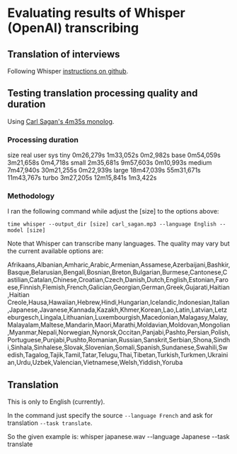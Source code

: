 # Evaluating results of Whisper (OpenAI) transcribing

## Translation of interviews

Following Whisper [instructions on github](https://github.com/openai/whisper).

## Testing translation processing quality and duration

Using [Carl Sagan's 4m35s monolog](https://www.loc.gov/item/cosmos000110/).

### Processing duration 

size    real    user    sys
tiny    0m26,279s 1m33,052s 0m2,982s
base    0m54,059s 3m21,658s 0m4,718s
small   2m35,681s 9m57,603s 0m10,993s
medium  7m47,940s 30m21,255s 0m22,939s
large   18m47,039s 55m31,671s 11m43,767s
turbo   3m27,205s 12m15,841s 1m3,422s

### Methodology

I ran the following command while adjust the [size] to the options above:

    time whisper --output_dir [size] carl_sagan.mp3 --language English --model [size]

Note that Whisper can transcribe many languages. The quality may vary but the current available options are:

Afrikaans,Albanian,Amharic,Arabic,Armenian,Assamese,Azerbaijani,Bashkir,Basque,Belarusian,Bengali,Bosnian,Breton,Bulgarian,Burmese,Cantonese,Castilian,Catalan,Chinese,Croatian,Czech,Danish,Dutch,English,Estonian,Faroese,Finnish,Flemish,French,Galician,Georgian,German,Greek,Gujarati,Haitian,Haitian Creole,Hausa,Hawaiian,Hebrew,Hindi,Hungarian,Icelandic,Indonesian,Italian,Japanese,Javanese,Kannada,Kazakh,Khmer,Korean,Lao,Latin,Latvian,Letzeburgesch,Lingala,Lithuanian,Luxembourgish,Macedonian,Malagasy,Malay,Malayalam,Maltese,Mandarin,Maori,Marathi,Moldavian,Moldovan,Mongolian,Myanmar,Nepali,Norwegian,Nynorsk,Occitan,Panjabi,Pashto,Persian,Polish,Portuguese,Punjabi,Pushto,Romanian,Russian,Sanskrit,Serbian,Shona,Sindhi,Sinhala,Sinhalese,Slovak,Slovenian,Somali,Spanish,Sundanese,Swahili,Swedish,Tagalog,Tajik,Tamil,Tatar,Telugu,Thai,Tibetan,Turkish,Turkmen,Ukrainian,Urdu,Uzbek,Valencian,Vietnamese,Welsh,Yiddish,Yoruba

## Translation

This is only to English (currently).

In the command just specify the source `--language French` and ask for translation `--task translate`.

So the given example is:
    whisper japanese.wav --language Japanese --task translate

